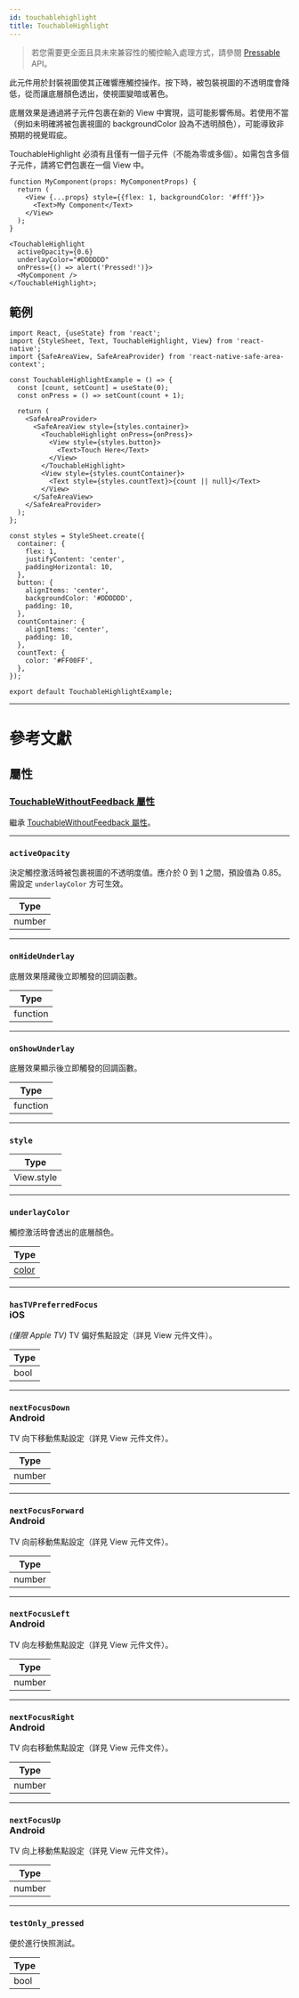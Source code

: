 ```yaml
---
id: touchablehighlight
title: TouchableHighlight
---
```


> 若您需要更全面且具未來兼容性的觸控輸入處理方式，請參閱 [Pressable](pressable.md) API。

此元件用於封裝視圖使其正確響應觸控操作。按下時，被包裝視圖的不透明度會降低，從而讓底層顏色透出，使視圖變暗或著色。

底層效果是通過將子元件包裹在新的 View 中實現，這可能影響佈局。若使用不當（例如未明確將被包裹視圖的 backgroundColor 設為不透明顏色），可能導致非預期的視覺瑕疵。

TouchableHighlight 必須有且僅有一個子元件（不能為零或多個）。如需包含多個子元件，請將它們包裹在一個 View 中。

```tsx
function MyComponent(props: MyComponentProps) {
  return (
    <View {...props} style={{flex: 1, backgroundColor: '#fff'}}>
      <Text>My Component</Text>
    </View>
  );
}

<TouchableHighlight
  activeOpacity={0.6}
  underlayColor="#DDDDDD"
  onPress={() => alert('Pressed!')}>
  <MyComponent />
</TouchableHighlight>;
```

## 範例

```SnackPlayer name=TouchableHighlight%20Example
import React, {useState} from 'react';
import {StyleSheet, Text, TouchableHighlight, View} from 'react-native';
import {SafeAreaView, SafeAreaProvider} from 'react-native-safe-area-context';

const TouchableHighlightExample = () => {
  const [count, setCount] = useState(0);
  const onPress = () => setCount(count + 1);

  return (
    <SafeAreaProvider>
      <SafeAreaView style={styles.container}>
        <TouchableHighlight onPress={onPress}>
          <View style={styles.button}>
            <Text>Touch Here</Text>
          </View>
        </TouchableHighlight>
        <View style={styles.countContainer}>
          <Text style={styles.countText}>{count || null}</Text>
        </View>
      </SafeAreaView>
    </SafeAreaProvider>
  );
};

const styles = StyleSheet.create({
  container: {
    flex: 1,
    justifyContent: 'center',
    paddingHorizontal: 10,
  },
  button: {
    alignItems: 'center',
    backgroundColor: '#DDDDDD',
    padding: 10,
  },
  countContainer: {
    alignItems: 'center',
    padding: 10,
  },
  countText: {
    color: '#FF00FF',
  },
});

export default TouchableHighlightExample;
```

---

# 參考文獻

## 屬性

### [TouchableWithoutFeedback 屬性](touchablewithoutfeedback.md#props)

繼承 [TouchableWithoutFeedback 屬性](touchablewithoutfeedback.md#props)。

---

### `activeOpacity`

決定觸控激活時被包裹視圖的不透明度值。應介於 0 到 1 之間，預設值為 0.85。需設定 `underlayColor` 方可生效。

| Type   |
| ------ |
| number |

---

### `onHideUnderlay`

底層效果隱藏後立即觸發的回調函數。

| Type     |
| -------- |
| function |

---

### `onShowUnderlay`

底層效果顯示後立即觸發的回調函數。

| Type     |
| -------- |
| function |

---

### `style`

| Type       |
| ---------- |
| View.style |

---

### `underlayColor`

觸控激活時會透出的底層顏色。

| Type               |
| ------------------ |
| [color](colors.md) |

---

### `hasTVPreferredFocus` <div class="label ios">iOS</div>

_(僅限 Apple TV)_ TV 偏好焦點設定（詳見 View 元件文件）。

| Type |
| ---- |
| bool |

---

### `nextFocusDown` <div class="label android">Android</div>

TV 向下移動焦點設定（詳見 View 元件文件）。

| Type   |
| ------ |
| number |

---

### `nextFocusForward` <div class="label android">Android</div>

TV 向前移動焦點設定（詳見 View 元件文件）。

| Type   |
| ------ |
| number |

---

### `nextFocusLeft` <div class="label android">Android</div>

TV 向左移動焦點設定（詳見 View 元件文件）。

| Type   |
| ------ |
| number |

---

### `nextFocusRight` <div class="label android">Android</div>

TV 向右移動焦點設定（詳見 View 元件文件）。

| Type   |
| ------ |
| number |

---

### `nextFocusUp` <div class="label android">Android</div>

TV 向上移動焦點設定（詳見 View 元件文件）。

| Type   |
| ------ |
| number |

---

### `testOnly_pressed`

便於進行快照測試。

| Type |
| ---- |
| bool |